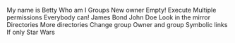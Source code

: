 My name is Betty
Who am I
Groups
New owner
Empty!
Execute
Multiple permissions
Everybody can!
James Bond
John Doe
Look in the mirror
Directories
More directories
Change group
Owner and group
Symbolic links
If only
Star Wars
